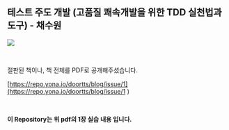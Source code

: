## 테스트 주도 개발 (고품질 쾌속개발을 위한 TDD 실천법과 도구) - 채수원 

![](http://www.hanbit.co.kr/data/books/B3818551654_l.jpg)

&nbsp;
&nbsp;

절판된 책이나, 책 전체를 PDF로 공개해주셨습니다.

[https://repo.yona.io/doortts/blog/issue/1](https://repo.yona.io/doortts/blog/issue/1 )

&nbsp;

**이 Repository는 위 pdf의 1장 실습 내용 입니다.**
